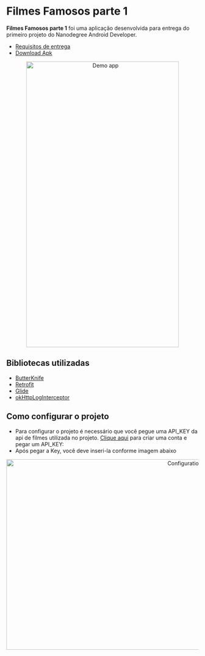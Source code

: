 # Filmes Famosos parte 1

**Filmes Famosos parte 1** foi uma aplicação desenvolvida para entrega do primeiro projeto do Nanodegree Android Developer.

- [Requisitos de entrega](https://review.udacity.com/#!/rubrics/672/view)
- [Download Apk](https://doc-0s-0k-docs.googleusercontent.com/docs/securesc/p8nu1jkif2um2ks28nmtu3mlbeoj46l7/7gp1upgic0j59uor89boc64ocm0bnfc0/1540389600000/10331072893975336866/10331072893975336866/1cxYgaJGflVAt2g0KSndvoaPwCQs8J9-t?e=download&nonce=dfbslvt01aupc&user=10331072893975336866&hash=lf1r5eg9kvdu5ioos3hua125t17r6d5g)

<p align="center">
  <img src="https://i.imgur.com/MCxg5aF.gif" alt="Demo app"
       width="400" height="750">
</p>

## Bibliotecas utilizadas
* [ButterKnife](https://github.com/JakeWharton/butterknife)
* [Retrofit](https://github.com/square/retrofit)
* [Glide](https://github.com/bumptech/glide)
* [okHttpLogInterceptor](https://github.com/square/okhttp/tree/master/okhttp-logging-interceptor)

## Como configurar o projeto
  - Para configurar o projeto é necessário que você pegue uma API_KEY da api de filmes utilizada no projeto. [Clique aqui](https://www.themoviedb.org/account/signup) para criar uma conta e pegar um API_KEY: 
  - Após pegar a Key, você deve inseri-la conforme imagem abaixo
  <p align="center">
    <img src="https://i.imgur.com/aE5LzRw.png" alt="Configuration instructions"
         width="1000" height="500">
  </p>

